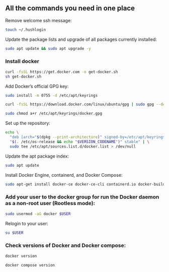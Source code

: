 ## All the commands you need in one place

Remove welcome ssh message:  
```bash
touch ~/.hushlogin
```  
  
Update the package lists and upgrade of all packages currently installed:  
```bash
sudo apt update && sudo apt upgrade -y
``` 
  
### Install docker
```bash
curl -fsSL https://get.docker.com -o get-docker.sh
sh get-docker.sh
```
Add Docker’s official GPG key:  
```bash
sudo install -m 0755 -d /etc/apt/keyrings
```  
```bash
curl -fsSL https://download.docker.com/linux/ubuntu/gpg | sudo gpg --dearmor -o /etc/apt/keyrings/docker.gpg
```  
```bash
sudo chmod a+r /etc/apt/keyrings/docker.gpg
```  
  
Set up the repository:  
```bash
echo \
  "deb [arch="$(dpkg --print-architecture)" signed-by=/etc/apt/keyrings/docker.gpg] https://download.docker.com/linux/ubuntu \
  "$(. /etc/os-release && echo "$VERSION_CODENAME")" stable" | \
  sudo tee /etc/apt/sources.list.d/docker.list > /dev/null
``` 
  
Update the apt package index:  
```bash
sudo apt update
```  
  
Install Docker Engine, containerd, and Docker Compose:  
```bash
sudo apt-get install docker-ce docker-ce-cli containerd.io docker-buildx-plugin docker-compose-plugin -y
```  

### Add your user to the docker group for run the Docker daemon as a non-root user (Rootless mode):  
```bash
sudo usermod -aG docker $USER
```  

Relogin to your user:
```bash
su $USER
```  

### Check versions of Docker and Docker compose:
```bash
docker version
```  
```bash
docker compose version
```  

